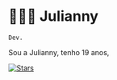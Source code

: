 # 👩🏻‍💻 Julianny

`Dev.`

Sou a Julianny, tenho 19 anos, 

<p>
     <a href="https://github.com/julianny-alb?tab=repositories&sort=stargazers">
        <img 
            alt="Stars" 
            title="Stars GitHub" 
            src="https://custom-icon-badges.demolab.com/github/stars/julianny-alb?color=55960c&style=for-the-badge&labelColor=488207&logo=star&label=estrelas"
        />
    </a>
     <a
        <img 
            alt="followers" 
            title="followers GitHub" 
            src="https://custom-icon-badges.demolab.com/github/followers/julianny-alb?color=236ad3&labelColor=1155ba&style=for-the-badge&logo=github&label=Seguidores&logoColor=white"
        />
    </a>
</p> 
